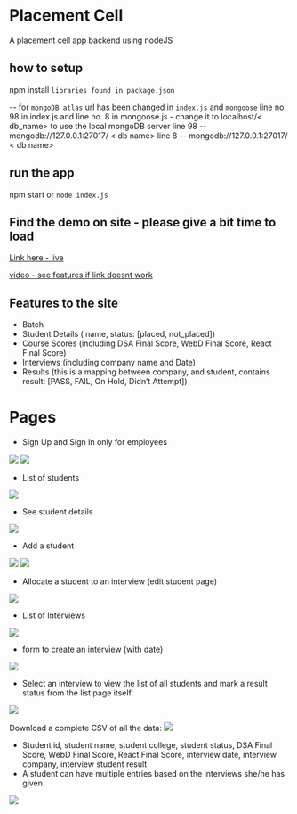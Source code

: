 # Placement Cell
A placement cell app backend using nodeJS

## how to setup
npm install <code>libraries found in package.json</code>

-- for <code>mongoDB atlas</code> url has been changed in <code>index.js</code> and <code>mongoose</code>
line no. 98 in index.js and line no. 8 in mongoose.js - change it to localhost/< db_name> to use the local mongoDB server
line 98 -- mongodb://127.0.0.1:27017/ < db name>
line 8 -- mongodb://127.0.0.1:27017/ < db name>

## run the app
npm start 
or
<code>node index.js</code>

## Find the demo on site - please give a bit time to load
<a href="https://placement-cell-52w7.onrender.com" target="_blank"> Link here - live </a>

<a target="_blank" href="https://youtu.be/Se0MS0WF2BA"> video - see features if link doesnt work </a>

## Features to the site
- Batch
- Student Details ( name, status: [placed, not_placed])
- Course Scores (including DSA Final Score, WebD Final Score, React Final Score)
- Interviews (including company name and Date)
- Results (this is a mapping between company, and student, contains result: [PASS, FAIL, On
Hold, Didn’t Attempt])

# Pages
- Sign Up and Sign In only for employees
<img src="./assets/images/signin.png">
<img src="./assets/images/signup.png">

- List of students
<img src="./assets/images/home.png">

- See student details
<img src="./assets/images/viewdetails.png">

- Add a student
<img src="./assets/images/addastudent.png">
<img src="./assets/images/afteradd.png">

- Allocate a student to an interview (edit student page)
<img src="./assets/images/updatestudent.png">

- List of Interviews 
<img src="./assets/images/afteraddInt.png">

- form to create an interview (with date)
<img src="./assets/images/addInterview.png">

- Select an interview to view the list of all students and mark a result status from the list
page itself
<img src="./assets/images/updateInter.png">

 Download a complete CSV of all the data:
<img src="./assets/images/download.png">
- Student id, student name, student college, student status, DSA Final Score, WebD Final
Score, React Final Score, interview date, interview company, interview student result
- A student can have multiple entries based on the interviews she/he has given.
<img src="./assets/images/output.png">
